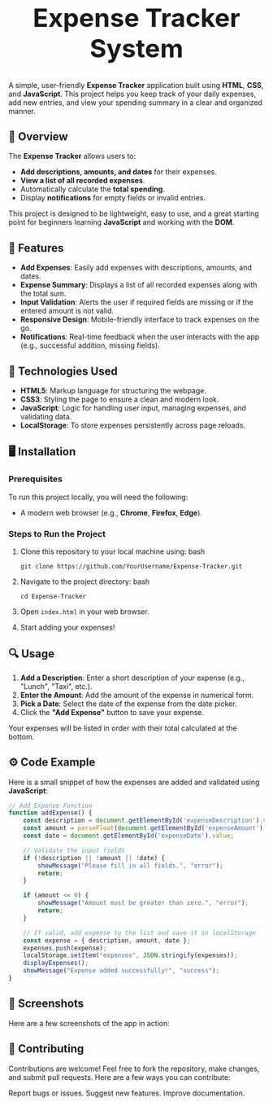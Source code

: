 <h1 style="font-size: 50px; text-align: center;">Expense Tracker System</h1>

A simple, user-friendly **Expense Tracker** application built using **HTML**, **CSS**, and **JavaScript**. This project helps you keep track of your daily expenses, add new entries, and view your spending summary in a clear and organized manner.

## 📝 **Overview**

The **Expense Tracker** allows users to:
- **Add descriptions, amounts, and dates** for their expenses.
- **View a list of all recorded expenses**.
- Automatically calculate the **total spending**.
- Display **notifications** for empty fields or invalid entries.

This project is designed to be lightweight, easy to use, and a great starting point for beginners learning **JavaScript** and working with the **DOM**.

## 🚀 **Features**

- **Add Expenses**: Easily add expenses with descriptions, amounts, and dates.
- **Expense Summary**: Displays a list of all recorded expenses along with the total sum.
- **Input Validation**: Alerts the user if required fields are missing or if the entered amount is not valid.
- **Responsive Design**: Mobile-friendly interface to track expenses on the go.
- **Notifications**: Real-time feedback when the user interacts with the app (e.g., successful addition, missing fields).

## 🔧 **Technologies Used**

- **HTML5**: Markup language for structuring the webpage.
- **CSS3**: Styling the page to ensure a clean and modern look.
- **JavaScript**: Logic for handling user input, managing expenses, and validating data.
- **LocalStorage**: To store expenses persistently across page reloads.

## 🖥️ **Installation**

### **Prerequisites**

To run this project locally, you will need the following:
- A modern web browser (e.g., **Chrome**, **Firefox**, **Edge**).

### **Steps to Run the Project**

1. Clone this repository to your local machine using:
   bash
    ```
    git clone https://github.com/YourUsername/Expense-Tracker.git
    ```

3. Navigate to the project directory:
 bash
    ```
    cd Expense-Tracker
    ```

4. Open `index.html` in your web browser.

5. Start adding your expenses!

## 🔍 **Usage**

1. **Add a Description**: Enter a short description of your expense (e.g., "Lunch", "Taxi", etc.).
2. **Enter the Amount**: Add the amount of the expense in numerical form.
3. **Pick a Date**: Select the date of the expense from the date picker.
4. Click the **"Add Expense"** button to save your expense.

Your expenses will be listed in order with their total calculated at the bottom.

## ⚙️ **Code Example**

Here is a small snippet of how the expenses are added and validated using **JavaScript**:

```javascript
// Add Expense Function
function addExpense() {
    const description = document.getElementById('expenseDescription').value;
    const amount = parseFloat(document.getElementById('expenseAmount').value);
    const date = document.getElementById('expenseDate').value;

    // Validate the input fields
    if (!description || !amount || !date) {
        showMessage("Please fill in all fields.", "error");
        return;
    }

    if (amount <= 0) {
        showMessage("Amount must be greater than zero.", "error");
        return;
    }

    // If valid, add expense to the list and save it in localStorage
    const expense = { description, amount, date };
    expenses.push(expense);
    localStorage.setItem("expenses", JSON.stringify(expenses));
    displayExpenses();
    showMessage("Expense added successfully!", "success");
}
```
## 📸 Screenshots
Here are a few screenshots of the app in action:


## 💬 Contributing
Contributions are welcome! Feel free to fork the repository, make changes, and submit pull requests. Here are a few ways you can contribute:

Report bugs or issues.
Suggest new features.
Improve documentation.
